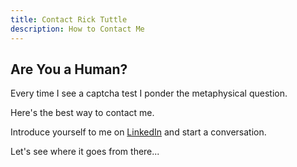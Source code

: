 ```yaml
---
title: Contact Rick Tuttle
description: How to Contact Me
---
```


## Are You a Human?

Every time I see a captcha test I ponder the metaphysical question.

Here's the best way to contact me.

Introduce yourself to me on [LinkedIn](https://www.linkedin.com/in/ricktuttledev/) and start a conversation.

Let's see where it goes from there...